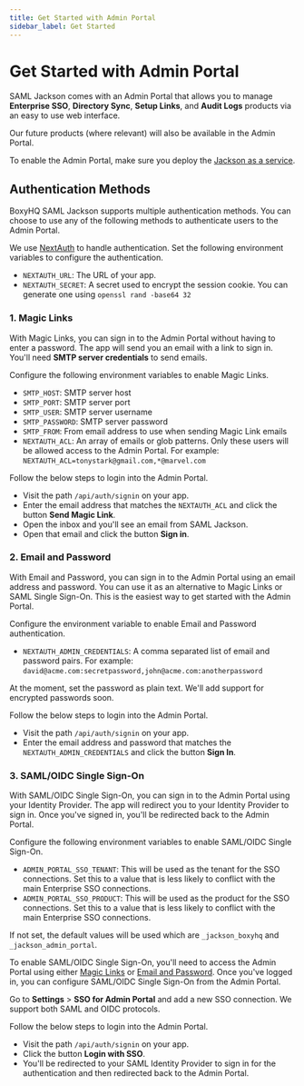 ```yaml
---
title: Get Started with Admin Portal
sidebar_label: Get Started
---
```


# Get Started with Admin Portal

SAML Jackson comes with an Admin Portal that allows you to manage **Enterprise SSO**, **Directory Sync**, **Setup Links**, and **Audit Logs** products via an easy to use web interface.

Our future products (where relevant) will also be available in the Admin Portal.

To enable the Admin Portal, make sure you deploy the [Jackson as a service](../jackson/deploy/service).

## Authentication Methods

BoxyHQ SAML Jackson supports multiple authentication methods. You can choose to use any of the following methods to authenticate users to the Admin Portal.

We use [NextAuth](https://next-auth.js.org) to handle authentication. Set the following environment variables to configure the authentication.

- `NEXTAUTH_URL`: The URL of your app.
- `NEXTAUTH_SECRET`: A secret used to encrypt the session cookie. You can generate one using `openssl rand -base64 32`

### 1. Magic Links

With Magic Links, you can sign in to the Admin Portal without having to enter a password. The app will send you an email with a link to sign in. You'll need **SMTP server credentials** to send emails.

Configure the following environment variables to enable Magic Links.

- `SMTP_HOST`: SMTP server host
- `SMTP_PORT`: SMTP server port
- `SMTP_USER`: SMTP server username
- `SMTP_PASSWORD`: SMTP server password
- `SMTP_FROM`: From email address to use when sending Magic Link emails
- `NEXTAUTH_ACL`: An array of emails or glob patterns. Only these users will be allowed access to the Admin Portal. For example: `NEXTAUTH_ACL=tonystark@gmail.com,*@marvel.com`

Follow the below steps to login into the Admin Portal.

- Visit the path `/api/auth/signin` on your app.
- Enter the email address that matches the `NEXTAUTH_ACL` and click the button **Send Magic Link**.
- Open the inbox and you'll see an email from SAML Jackson.
- Open that email and click the button **Sign in**.

### 2. Email and Password

With Email and Password, you can sign in to the Admin Portal using an email address and password. You can use it as an alternative to Magic Links or SAML Single Sign-On. This is the easiest way to get started with the Admin Portal.

Configure the environment variable to enable Email and Password authentication.

- `NEXTAUTH_ADMIN_CREDENTIALS`: A comma separated list of email and password pairs. For example: `david@acme.com:secretpassword,john@acme.com:anotherpassword`

At the moment, set the password as plain text. We'll add support for encrypted passwords soon.

Follow the below steps to login into the Admin Portal.

- Visit the path `/api/auth/signin` on your app.
- Enter the email address and password that matches the `NEXTAUTH_ADMIN_CREDENTIALS` and click the button **Sign In**.

### 3. SAML/OIDC Single Sign-On

With SAML/OIDC Single Sign-On, you can sign in to the Admin Portal using your Identity Provider. The app will redirect you to your Identity Provider to sign in. Once you've signed in, you'll be redirected back to the Admin Portal.

Configure the following environment variables to enable SAML/OIDC Single Sign-On.

- `ADMIN_PORTAL_SSO_TENANT`: This will be used as the tenant for the SSO connections. Set this to a value that is less likely to conflict with the main Enterprise SSO connections.
- `ADMIN_PORTAL_SSO_PRODUCT`: This will be used as the product for the SSO connections. Set this to a value that is less likely to conflict with the main Enterprise SSO connections.

If not set, the default values will be used which are `_jackson_boxyhq` and `_jackson_admin_portal`.

To enable SAML/OIDC Single Sign-On, you'll need to access the Admin Portal using either [Magic Links](#1-magic-links) or [Email and Password](#2-email-and-password). Once you've logged in, you can configure SAML/OIDC Single Sign-On from the Admin Portal.

Go to **Settings** > **SSO for Admin Portal** and add a new SSO connection. We support both SAML and OIDC protocols.

Follow the below steps to login into the Admin Portal.

- Visit the path `/api/auth/signin` on your app.
- Click the button **Login with SSO**.
- You'll be redirected to your SAML Identity Provider to sign in for the authentication and then redirected back to the Admin Portal.
